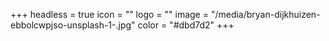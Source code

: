 +++
headless = true
icon = ""
logo = ""
image = "/media/bryan-dijkhuizen-ebbolcwpjso-unsplash-1-.jpg"
color = "#dbd7d2"
+++

